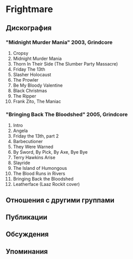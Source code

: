 # Frightmare



## Дискография

### "Midnight Murder Mania" 2003, Grindcore

01. Cropsy
02. Midnight Murder Mania
03. Thorn In Their Side (The Slumber Party Massacre)
04. Friday The 13th 
05. Slasher Holocaust
06. The Prowler
07. Be My Bloody Valentine
08. Black Christmas
09. The Ripper
10. Frank Zito, The Maniac

### "Bringing Back The Bloodshed" 2005, Grindcore

01. Intro
02. Angela
03. Friday the 13th, part 2 
04. Barbecutioner
05. They Were Warned
06. By Sword, By Pick, By Axe, Bye Bye 
07. Terry Hawkins Arise
08. Slayride
09. The Island of Humongous
10. The Blood Runs in Rivers 
11. Bringing Back the Bloodshed
12. Leatherface (Laaz Rockit cover) 


## Отношения с другими группами


## Публикации


## Обсуждения


## Упоминания


